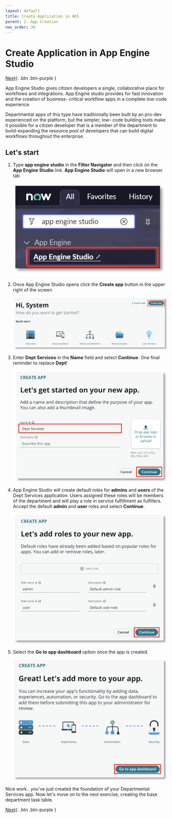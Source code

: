 ```yaml
---
layout: default
title: Create Application in AES
parent: 2. App Creation
nav_order: 30
---
```


# Create Application in App Engine Studio

[Next][NEXT]{: .btn .btn-purple }

App Engine Studio gives citizen developers a single, collaborative place for workflows and integrations. App Engine studio provides for fast innovation and the creation of business- critical workflow apps in a complete low-code experience.

Departmental apps of this type have traditionally been built by an pro-dev experienced on the platform, but the simpler, low- code building tools make it possible for a citizen developer that is a member of the department to build-expanding the resource pool of developers that can build digital workflows throughout the enterprise.

## Let's start

1. Type **app engine studio** in the **Filter Navigator** and then click on the **App Engine Studio** link. **App Engine Studio** will open in a new browser tab

    ![AES Setup Image 1](/docs/exercise_2_create_app/images/aes_1.png)

2. Once App Engine Studio opens click the **Create app** button in the upper right of the screen

    ![AES Setup Image 2](/docs/exercise_2_create_app/images/aes_2.png)

3. Enter **Dept Services** in the **Name** field and select **Continue**. One final reminder to replace **Dept**!

    ![AES Setup Image 3](/docs/exercise_2_create_app/images/aes_3.png)

4. App Engine Studio will create default roles for **admins** and **users** of the Dept Services application. Users assigned these roles will be members of the department and will play a role in service fulfillment as fulfillers. Accept the default **admin** and **user** roles and select **Continue**.

    ![AES Setup Image 4](/docs/exercise_2_create_app/images/aes_4.png)

5. Select the **Go to app dashboard** option once the app is created.

    ![AES Setup Image 5](/docs/exercise_2_create_app/images/aes_5.png)

Nice work.. you've just created the foundation of your Departmental Services app. Now let's move on to the next exercise, creating the base department task table.

[Next][NEXT]{: .btn .btn-purple }

[NEXT]: ../../exercise_3_data_model/30_app_data_model